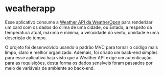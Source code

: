 # weatherapp


Esse aplicativo consume a [Weather API da WeatherOpen](https://openweathermap.org/api) para renderizar um card com os dados do clima de uma cidade, ou Estado, a respeito da temperatura atual, máxima e mínima, a velocidade do vento, umidade e uma descrição do tempo.

O projeto foi desenvolvido usando o padrão MVC para tornar o código mais limpo, claro e melhor organizado. Ademais, foi criado um back-end simples para esse aplicativo haja visto que a Weather API exige um autenticação para as requisições, desta forma os dados sensíveis foram passados por meio de variáveis de ambiente ao back-end.
